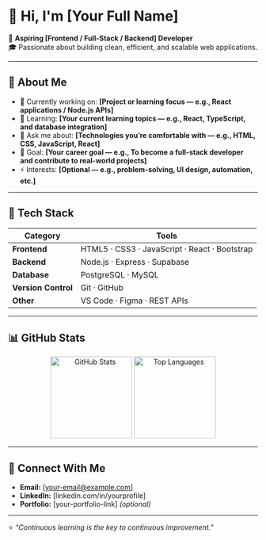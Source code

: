 
# 👋 Hi, I'm [Your Full Name]

💼 **Aspiring [Frontend / Full-Stack / Backend] Developer**  
🎓 Passionate about building clean, efficient, and scalable web applications.

---

## 🧠 About Me
- 🔭 Currently working on: **[Project or learning focus — e.g., React applications / Node.js APIs]**
- 🌱 Learning: **[Your current learning topics — e.g., React, TypeScript, and database integration]**
- 💬 Ask me about: **[Technologies you’re comfortable with — e.g., HTML, CSS, JavaScript, React]**
- 🎯 Goal: **[Your career goal — e.g., To become a full-stack developer and contribute to real-world projects]**
- ⚡ Interests: **[Optional — e.g., problem-solving, UI design, automation, etc.]**

---

## 🧰 Tech Stack
| Category | Tools |
|-----------|--------|
| **Frontend** | HTML5 · CSS3 · JavaScript · React · Bootstrap |
| **Backend** | Node.js · Express · Supabase |
| **Database** | PostgreSQL · MySQL |
| **Version Control** | Git · GitHub |
| **Other** | VS Code · Figma · REST APIs |

---

## 📊 GitHub Stats
<p align="center">
  <img src="https://github-readme-stats.vercel.app/api?username=[your-username]&show_icons=true&theme=transparent&hide_border=true" alt="GitHub Stats" height="165" />
  <img src="https://github-readme-stats.vercel.app/api/top-langs/?username=[your-username]&layout=compact&theme=transparent&hide_border=true" alt="Top Languages" height="165" />
</p>

---

## 🤝 Connect With Me
- **Email:** [your-email@example.com]  
- **LinkedIn:** [linkedin.com/in/yourprofile]  
- **Portfolio:** [your-portfolio-link] *(optional)*

---

⭐ *“Continuous learning is the key to continuous improvement.”*
